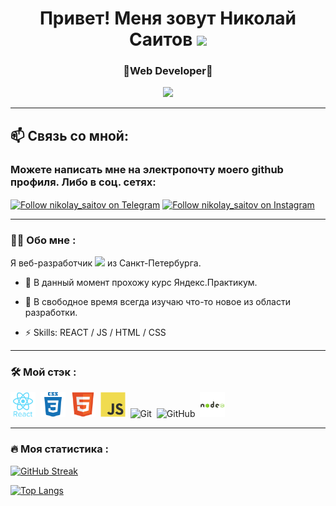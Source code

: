 <h1 align="center">Привет! Меня зовут Николай Саитов 
<img src="https://github.com/blackcater/blackcater/raw/main/images/Hi.gif" height="32"/></h1>
<h3 align="center">🚀Web Developer🚀</h3>
<div id="header" align="center">
  <img src="https://c.tenor.com/NZqiUoAnAFsAAAAS/cat-computer.gif" width="100"/>
</div>

---
## 📫 Связь со мной:

### Можете написать мне на электропочту моего github профиля. Либо в соц. сетях:


[<img src="https://cdn-icons-png.flaticon.com/128/906/906377.png" height="40em" align="center" alt="Follow nikolay_saitov on Telegram" title="Follow nikolay_saitov on Telegram"/>](https://telegram.com/nikolay_saitov)
[<img src="https://raw.githubusercontent.com/Raymo111/Raymo111/master/socials/instagram.svg" height="40em" align="center" alt="Follow nikolay_saitov on Instagram" title="Follow Misapisavlog on Instagram"/>](https://instagram.com/nikolay_saitov)

---

### :woman_technologist: Обо мне :
Я веб-разработчик <img src="https://media.giphy.com/media/WUlplcMpOCEmTGBtBW/giphy.gif" width="30"> из Санкт-Петербурга.

- :telescope: В данный момент прохожу курс Яндекс.Практикум.

- :seedling: В свободное время всегда изучаю что-то новое из области разработки. 

- :zap: Skills: REACT / JS / HTML / CSS  

---
### :hammer_and_wrench: Мой стэк :
<div>
  <img src="https://github.com/devicons/devicon/blob/master/icons/react/react-original-wordmark.svg" title="React" alt="React" width="40" height="40"/>&nbsp;
  <img src="https://github.com/devicons/devicon/blob/master/icons/css3/css3-plain-wordmark.svg"  title="CSS3" alt="CSS" width="40" height="40"/>&nbsp;
  <img src="https://github.com/devicons/devicon/blob/master/icons/html5/html5-original.svg" title="HTML5" alt="HTML" width="40" height="40"/>&nbsp;
  <img src="https://github.com/devicons/devicon/blob/master/icons/javascript/javascript-original.svg" title="JavaScript" alt="JavaScript" width="40" height="40"/>&nbsp;
  <img title="Git" alt="Git" src="https://raw.githubusercontent.com/Thomas-George-T/Thomas-George-T/master/assets/git.svg" width="40" height="40"/>&nbsp;
  <img src="https://user-images.githubusercontent.com/78322084/162064174-194ac89a-024d-4839-aae3-22d9ee4e3a33.png"  title="GitHub" alt="GitHub" width="40" height="40"/>&nbsp;
  <img src="https://github.com/devicons/devicon/blob/master/icons/nodejs/nodejs-original-wordmark.svg" title="NodeJS" alt="NodeJS" width="40" height="40"/>&nbsp;
 
</div>

---
### :fire: Моя статистика :

[![GitHub Streak](http://github-readme-streak-stats.herokuapp.com?user=nikolaysaitov&theme=dark&background=000000)](https://git.io/streak-stats)

[![Top Langs](https://github-readme-stats.vercel.app/api/top-langs/?username=nikolaysaitov&layout=compact&theme=vision-friendly-dark)](https://github.com/anuraghazra/github-readme-stats)
